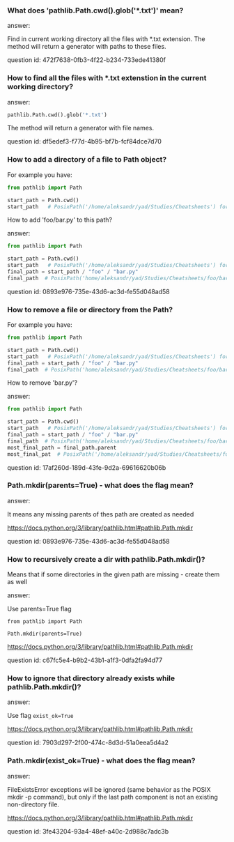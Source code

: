 ### What does 'pathlib.Path.cwd().glob('*.txt')' mean?

answer:

Find in current working directory all the files with *.txt extension.
The method will return a generator with paths to these files.

question id: 472f7638-0fb3-4f22-b234-733ede41380f


### How to find all the files with *.txt extenstion in the current working directory?

answer:

```python
pathlib.Path.cwd().glob('*.txt')
```

The method will return a generator with file names.

question id: df5edef3-f77d-4b95-bf7b-fcf84dce7d70


### How to add a directory of a file to Path object?

For example you have:
```python
from pathlib import Path

start_path = Path.cwd()
start_path   # PosixPath('/home/aleksandr/yad/Studies/Cheatsheets') for example
```

How to add 'foo/bar.py' to this path?

answer:
```python
from pathlib import Path

start_path = Path.cwd()
start_path   # PosixPath('/home/aleksandr/yad/Studies/Cheatsheets') for example
final_path = start_path / "foo" / "bar.py"
final_path  # PosixPath('home/aleksandr/yad/Studies/Cheatsheets/foo/bar.py')
```

question id: 0893e976-735e-43d6-ac3d-fe55d048ad58


### How to remove a file or directory from the Path?

For example you have:
```python
from pathlib import Path

start_path = Path.cwd()
start_path   # PosixPath('/home/aleksandr/yad/Studies/Cheatsheets') for example
final_path = start_path / "foo" / "bar.py"
final_path  # PosixPath('home/aleksandr/yad/Studies/Cheatsheets/foo/bar.py')
```

How to remove 'bar.py'?

answer:

```python
from pathlib import Path

start_path = Path.cwd()
start_path   # PosixPath('/home/aleksandr/yad/Studies/Cheatsheets') for example
final_path = start_path / "foo" / "bar.py"
final_path  # PosixPath('home/aleksandr/yad/Studies/Cheatsheets/foo/bar.py')
most_final_path = final_path.parent
most_final_pat  # PosixPath('/home/aleksandr/yad/Studies/Cheatsheets/foo')
```

question id: 17af260d-189d-43fe-9d2a-69616620b06b


### Path.mkdir(parents=True) - what does the flag mean?

answer:

It means any missing parents of thes path are created as needed

https://docs.python.org/3/library/pathlib.html#pathlib.Path.mkdir

question id: 0893e976-735e-43d6-ac3d-fe55d048ad58


### How to recursively create a dir with pathlib.Path.mkdir()? 

Means that if some directories in the given path are missing - create them as well

answer:

Use parents=True flag

```pyton
from pathlib import Path

Path.mkdir(parents=True)
```

https://docs.python.org/3/library/pathlib.html#pathlib.Path.mkdir

question id: c67fc5e4-b9b2-43b1-a1f3-0dfa2fa94d77


### How to ignore that directory already exists while pathlib.Path.mkdir()?

answer:

Use flag `exist_ok=True`

https://docs.python.org/3/library/pathlib.html#pathlib.Path.mkdir

question id: 7903d297-2f00-474c-8d3d-51a0eea5d4a2


### Path.mkdir(exist_ok=True) - what does the flag mean?

answer:

FileExistsError exceptions will be ignored (same behavior as the POSIX mkdir -p command), 
but only if the last path component is not an existing non-directory file.

https://docs.python.org/3/library/pathlib.html#pathlib.Path.mkdir

question id: 3fe43204-93a4-48ef-a40c-2d988c7adc3b